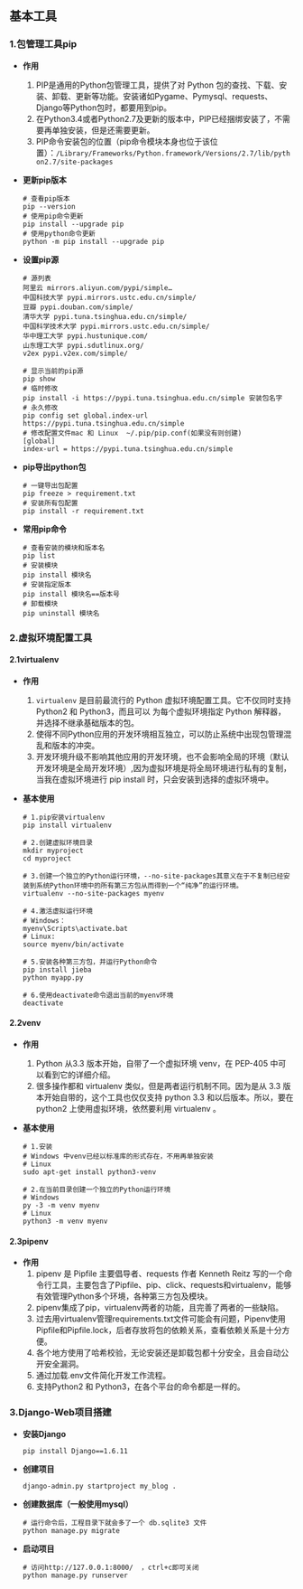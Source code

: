 ## 基本工具

### 1.包管理工具pip

- **作用**

  1. PIP是通用的Python包管理工具，提供了对 Python 包的查找、下载、安装、卸载、更新等功能。安装诸如Pygame、Pymysql、requests、Django等Python包时，都要用到pip。
  2. 在Python3.4或者Python2.7及更新的版本中，PIP已经捆绑安装了，不需要再单独安装，但是还需要更新。
  3. PIP命令安装包的位置（pip命令模块本身也位于该位置）：`/Library/Frameworks/Python.framework/Versions/2.7/lib/python2.7/site-packages`

- **更新pip版本**

  ```shell
  # 查看pip版本
  pip --version
  # 使用pip命令更新
  pip install --upgrade pip
  # 使用python命令更新
  python -m pip install --upgrade pip
  ```

- **设置pip源**

  ```shell
  # 源列表
  阿里云 mirrors.aliyun.com/pypi/simple…
  中国科技大学 pypi.mirrors.ustc.edu.cn/simple/
  豆瓣 pypi.douban.com/simple/
  清华大学 pypi.tuna.tsinghua.edu.cn/simple/
  中国科学技术大学 pypi.mirrors.ustc.edu.cn/simple/
  华中理工大学 pypi.hustunique.com/
  山东理工大学 pypi.sdutlinux.org/
  v2ex pypi.v2ex.com/simple/
  
  # 显示当前的pip源
  pip show 
  # 临时修改
  pip install -i https://pypi.tuna.tsinghua.edu.cn/simple 安装包名字
  # 永久修改
  pip config set global.index-url https://pypi.tuna.tsinghua.edu.cn/simple
  # 修改配置文件mac 和 Linux  ~/.pip/pip.conf(如果没有则创建)
  [global]
  index-url = https://pypi.tuna.tsinghua.edu.cn/simple
  ```

- **pip导出python包**

  ```shell
  # 一键导出包配置
  pip freeze > requirement.txt
  # 安装所有包配置
  pip install -r requirement.txt
  ```

- **常用pip命令**

  ```shell
  # 查看安装的模块和版本名
  pip list
  # 安装模块
  pip install 模块名
  # 安装指定版本
  pip install 模块名==版本号
  # 卸载模块
  pip uninstall 模块名
  ```

  

### 2.虚拟环境配置工具

#### 2.1virtualenv

- **作用**

  1. `virtualenv` 是目前最流行的 Python 虚拟环境配置工具。它不仅同时支持 Python2 和 Python3，而且可以
     为每个虚拟环境指定 Python 解释器，并选择不继承基础版本的包。
  2. 使得不同Python应用的开发环境相互独立，可以防止系统中出现包管理混乱和版本的冲突。
  3. 开发环境升级不影响其他应用的开发环境，也不会影响全局的环境（默认开发环境是全局开发环境）,因为虚拟环境是将全局环境进行私有的复制，当我在虚拟环境进行 pip install 时，只会安装到选择的虚拟环境中。

- **基本使用**

  ```shell
  # 1.pip安装virtualenv
  pip install virtualenv 
  
  # 2.创建虚拟环境目录
  mkdir myproject
  cd myproject
  
  # 3.创建一个独立的Python运行环境，--no-site-packages其意义在于不复制已经安装到系统Python环境中的所有第三方包从而得到一个“纯净”的运行环境。
  virtualenv --no-site-packages myenv  
  
  # 4.激活虚拟运行环境
  # Windows：
  myenv\Scripts\activate.bat
  # Linux:
  source myenv/bin/activate
  
  # 5.安装各种第三方包，并运行Python命令
  pip install jieba
  python myapp.py
  
  # 6.使用deactivate命令退出当前的myenv环境
  deactivate
  ```

  

#### 2.2venv

- **作用**

  1. Python 从3.3 版本开始，自带了一个虚拟环境 venv，在 PEP-405 中可以看到它的详细介绍。
  2. 很多操作都和 virtualenv 类似，但是两者运行机制不同。因为是从 3.3 版本开始自带的，这个工具也仅仅支持 python 3.3 和以后版本。所以，要在 python2 上使用虚拟环境，依然要利用 virtualenv 。

- **基本使用**

  ```shell
  # 1.安装
  # Windows 中venv已经以标准库的形式存在，不用再单独安装
  # Linux
  sudo apt-get install python3-venv  
  
  # 2.在当前目录创建一个独立的Python运行环境
  # Windows
  py -3 -m venv myenv  
  # Linux 
  python3 -m venv myenv
  ```

  

#### 2.3pipenv

- **作用**
  1. pipenv 是 Pipfile 主要倡导者、requests 作者 Kenneth Reitz 写的一个命令行工具，主要包含了Pipfile、pip、click、requests和virtualenv，能够有效管理Python多个环境，各种第三方包及模块。
  2. pipenv集成了pip，virtualenv两者的功能，且完善了两者的一些缺陷。
  3. 过去用virtualenv管理requirements.txt文件可能会有问题，Pipenv使用Pipfile和Pipfile.lock，后者存放将包的依赖关系，查看依赖关系是十分方便。
  4. 各个地方使用了哈希校验，无论安装还是卸载包都十分安全，且会自动公开安全漏洞。
  5. 通过加载.env文件简化开发工作流程。
  6. 支持Python2 和 Python3，在各个平台的命令都是一样的。





### 3.Django-Web项目搭建

- **安装Django**

  ```shell
  pip install Django==1.6.11
  ```

- **创建项目**

  ```shell
  django-admin.py startproject my_blog .
  ```

- **创建数据库（一般使用mysql）**

  ```shell
  # 运行命令后，工程目录下就会多了一个 db.sqlite3 文件
  python manage.py migrate
  ```

- **启动项目**

  ```shell
  # 访问http://127.0.0.1:8000/  ，ctrl+c即可关闭
  python manage.py runserver
  ```

  

